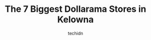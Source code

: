 ---
layout: ampstory
image: https://i0.wp.com/www.auto.or.id/wp-content/uploads/2023/06/your-dollar-store-with-more-0-kelowna-1686325377.jpeg?resize=640,853
author: techidn
featured: false
description: Kelowna, British Columbia, Canada is a haven for Dollarama enthusiasts, boasting an impressive array of 7 top-notch establishments. Whether youre a seasoned connoisseur or simply curious to
title: The 7 Biggest Dollarama Stores in Kelowna
cover:
   title: The 7 Biggest Dollarama Stores in Kelowna
   subtitle: AUTO.OR.ID
   background: https://www.auto.or.id/wp-content/uploads/2023/06/your-dollar-store-with-more-0-kelowna-1686325377.jpeg

pages: 
 - layout: thirds
   top: <h1>#1 Dollarama</h1>
   bottom: "<p>Ive had pleasant experiences at other locations but found the staff at this store, unhelpful and unfriendly. I brought 2 of my reusable bags but the cashier did not util</p>"
   background: https://www.auto.or.id/wp-content/uploads/2023/06/your-dollar-store-with-more-1-kelowna-1686325378.jpeg
   backgroundblur: true
 - layout: thirds
   top: <h1>#2 Dollarama</h1>
   bottom: "<p>2469 Highway 97 N Kelowna Crossing, Kelowna, BC V1X 4J2, Canada</p>"
   background: https://www.auto.or.id/wp-content/uploads/2023/06/your-dollar-store-with-more-2-kelowna-1686325379.jpeg
   cta:
      link: https://www.auto.or.id/the-7-biggest-dollarama-stores-in-kelowna/
      text: The 7 Biggest Dollarama Stores in Kelowna
 - layout: thirds
   top: <h1>#3 Dollarama</h1>
   bottom: "<p>171 Hollywood Rd S, Kelowna, BC V1X 3S8, Canada</p>"
   background: https://images.unsplash.com/photo-1526521403896-a658d847f6fa?ixlib=rb-4.0.3&ixid=MnwxMjA3fDB8MHxwaG90by1wYWdlfHx8fGVufDB8fHx8&auto=format&fit=crop&w=640&h=853&q=80
   cta:
      link: https://www.auto.or.id/the-7-biggest-dollarama-stores-in-kelowna/
      text: The 7 Biggest Dollarama Stores in Kelowna
 - layout: thirds
   top: <h1>#4 Dollarama</h1>
   bottom: "<p>Westbank Shopping Centre, 2330 BC-97, Westbank, BC V4T 2P3, Canada</p>"
   background: https://images.unsplash.com/photo-1630686120465-89debf3b32a8?ixlib=rb-4.0.3&ixid=MnwxMjA3fDB8MHxwaG90by1wYWdlfHx8fGVufDB8fHx8&auto=format&fit=crop&w=640&h=853&q=80
   cta:
      link: https://www.auto.or.id/the-7-biggest-dollarama-stores-in-kelowna/
      text: The 7 Biggest Dollarama Stores in Kelowna
 - layout: thirds
   top: <h1>#5 Dollarama</h1>
   bottom: "<p>525 BC-97, West Kelowna, BC V1Z, Canada</p>"
   background: https://images.unsplash.com/photo-1610684003787-d6a8c36b8547?ixlib=rb-4.0.3&ixid=MnwxMjA3fDB8MHxwaG90by1wYWdlfHx8fGVufDB8fHx8&auto=format&fit=crop&w=640&h=853&q=80
   cta:
      link: https://www.auto.or.id/the-7-biggest-dollarama-stores-in-kelowna/
      text: The 7 Biggest Dollarama Stores in Kelowna
 - layout: thirds
   top: <h1>#6 Great Canadian Dollar Store</h1>
   bottom: "<p>1940 Kane Rd, Kelowna, BC V1V 2J9, Canada</p>"
   background: https://images.unsplash.com/photo-1628685083829-d31d88bb2757?ixlib=rb-4.0.3&ixid=MnwxMjA3fDB8MHxwaG90by1wYWdlfHx8fGVufDB8fHx8&auto=format&fit=crop&w=640&h=853&q=80
   cta:
      link: https://www.auto.or.id/the-7-biggest-dollarama-stores-in-kelowna/
      text: The 7 Biggest Dollarama Stores in Kelowna
 - layout: thirds
   top: <h1>#7 Your Dollar Store With More</h1>
   bottom: "<p>1142- Orchard Park Mall, 2271 Harvey Ave, Kelowna, BC V1Y 6H2, Canada</p>"
   background: https://images.unsplash.com/photo-1542728212-aca4817f0610?ixlib=rb-4.0.3&ixid=MnwxMjA3fDB8MHxwaG90by1wYWdlfHx8fGVufDB8fHx8&auto=format&fit=crop&w=640&h=853&q=80
   cta:
      link: https://www.auto.or.id/the-7-biggest-dollarama-stores-in-kelowna/
      text: The 7 Biggest Dollarama Stores in Kelowna
 - layout: thirds
   middle: Continue reading...
   background: https://images.unsplash.com/photo-1603745716263-84cfdb9f366d?ixlib=rb-4.0.3&ixid=MnwxMjA3fDB8MHxwaG90by1wYWdlfHx8fGVufDB8fHx8&auto=format&fit=crop&w=640&h=853&q=80
   cta:
      link: https://www.auto.or.id/the-7-biggest-dollarama-stores-in-kelowna/
      text: The 7 Biggest Dollarama Stores in Kelowna

---